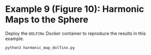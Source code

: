 # Example 9 (Figure 10): Harmonic Maps to the Sphere

Deploy the `DOLFINx` Docker container to reproduce the results in this example.

```bash
python3 harmonic_map_dolfinx.py
```
